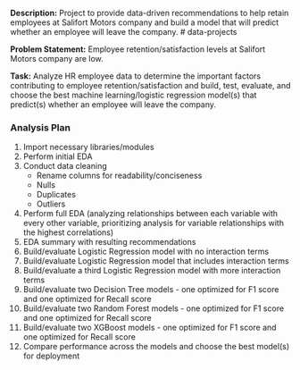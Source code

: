**Description:** Project to provide data-driven recommendations to help retain employees at Salifort Motors company and build a model that 
will predict whether an employee will leave the company. # data-projects

**Problem Statement:** Employee retention/satisfaction levels at Salifort Motors company are low.

**Task:** Analyze HR employee data to determine the important factors contributing to employee retention/satisfaction and build,
test, evaluate, and choose the best machine learning/logistic regression model(s) that predict(s) whether an employee will leave
the company.

### Analysis Plan

1. Import necessary libraries/modules
2. Perform initial EDA
3. Conduct data cleaning
   - Rename columns for readability/conciseness
   - Nulls
   - Duplicates
   - Outliers
4. Perform full EDA (analyzing relationships between each variable with every other variable, prioritizing analysis for variable
   relationships with the highest correlations)
5. EDA summary with resulting recommendations
6. Build/evaluate Logistic Regression model with no interaction terms
7. Build/evaluate Logistic Regression model that includes interaction terms
8. Build/evaluate a third Logistic Regression model with more interaction terms
9. Build/evaluate two Decision Tree models - one optimized for F1 score and one optimized for Recall score
10. Build/evaluate two Random Forest models - one optimized for F1 score and one optimized for Recall score
11. Build/evaluate two XGBoost models - one optimized for F1 score and one optimized for Recall score
12. Compare performance across the models and choose the best model(s) for deployment
